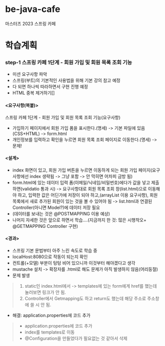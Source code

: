 # be-java-cafe
마스터즈 2023 스프링 카페 

# 학습계획 

### step-1 스프링 카페 1단계 - 회원 가입 및 회원 목록 조회 기능
- 미션 요구사항 파악 
- 스프링(부트)의 기본적인 사용법을 위해 기본 강의 참고 예정
- 다 되면 하나씩 따라하면서 구현 진행 예정
- HTML 중복 제거하기[]

#### <요구사항(복붙)>
스프링 카페 1단계 - 회원 가입 및 회원 목록 조회 기능(요구사항)
- 가입하기 페이지에서 회원 가입 폼을 표시한다.(명세) -> 기본 파일에 있음(CSS+HTML) -> form.html
- 개인정보를 입력하고 확인을 누르면 회원 목록 조회 페이지로 이동한다.(명세) -> 문제!

#### <설계>
- index 화면이 있고, 회원 가입 버튼을 누르면 이동하게 되는 회원 가입 페이지(요구사항에선 index 생략됨 -> 그냥 포함 -> 안 막히면 어차피 금방 됨)<br>
- form.html에 있는 데이터 입력 폼(이메일/닉네임/비밀번호)에다가 값을 넣고 제출하면(validatio 통과 시) 
-> 요구사항대로 회원 목록 조회 창(list.html)으로 이동해야 하고, 입력한 값은 어딘가에 저장이 되야 하고,(arrayList 이용 요구사항), 
회원 목록에서 새로 추가된 회원이 있는 것을 볼 수 있어야 됨 -> list.html과 연결된 Controller(아니면 Model?)에 데이터 저장 필요<br>
- (데이터를 보내는 것은 @POSTMAPPING 이용 예상)
- 나머지 자세한 것은 앞으로 하면서 학습....(지금까지 한 것: 많은 시행착오+ @GETMAPPING Controller 구현)

#### <경과> 
- 스프링 기본 문법부터 아주 느린 속도로 학습 중
- localHost:8080으로 작동이 되는지 확인
- 컨트롤(+모델) 부분이 텅텅 비어 있으니까 이것부터 해야겠다고 생각
- mustache 설치 -> 확장자를 .html로 해도 문제가 아직 발생하지 않음(어리둥절)
- 문제 발생
> 1. static인 index.html에서 -> templates에 있는 form에게 href를 했는데 눌러보면 링크가 안 됨.
> 2. Controller에서 Getmapping도 하고 return도 했는데 해당 주소로 주소창에 쓸 시 안 됨.
- 해결: application.properties에 코드 추가
> - application.properties에 코드 추가<br>
> - index를 templates로 이동<br>
> - @Configuration을 만들었다가 필요없는 것 같아서 삭제
